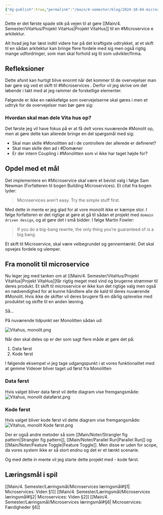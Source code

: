 ```yaml
---
{"dg-publish":true,"permalink":"/main/4-semester/blog/2024-10-04-microservice/","created":"2024-10-04T10:03:11.700+02:00"}
---
```


Dette er det første spade stik på  vejen til at gøre [[Main/4. Semester/VitaHus/Projekt VitaHus\|Projekt VitaHus]] til en #Microservice e arkitektur.

Alt hvad jeg har læst indtil videre har på det kraftigste udtrykket, at et skift til en sådan arkitektur kan bringe flere fordele med sig men også rigtig mange udfordringer, som man skal forhold sig til som udvikler/firma.

## Refleksioner
Dette afsnit kan hurtigt blive enormt når det kommer til de overvejelser man bør gøre sig ved et skift til #Microservices . Derfor vil jeg skrive om det løbende i takt med at jeg rammer de forskellige elementer. 

Følgende er ikke en rækkefølge som overvejelserne skal gøres i men et udtryk for de overvejelser man bør gøre sig:

### Hvordan skal man dele Vita hus op?
Det første jeg vil have fokus på er at få delt vores nuværende #Monolit op, men at gøre dette kan allerede bringe en del spørgsmål med sig:

- Skal man skille #Monolitten ad i de controllere der allerede er defineret?
- Skal man skille den ad i #Domæner 
- Er der intern Coupling i #Monolitten som vi ikke har taget højde for?

## Opdel med et mål
Det implementere en #Microservice skal være et bevist valg i følge Sam Newman (Forfatteren til bogen Building Microservices). Et citat fra bogen lyder:

> Microservices aren’t easy. Try the simple stuff first.

Med dette in mente er jeg glad for at vore monolit ikke er kæmpe stor.
I følge forfatteren er det rigtige at gøre at gå til sådan et projekt med `domain driven design`, og at gøre det i små bidder. 
I følge Martin Fowler:

> If you do a big-bang rewrite, the only thing you’re guaranteed of is a big bang.

Et skift til Microservice, skal være velbegrundet og gennemtænkt. Det skal opvejes fordele og ulemper. 

## Fra monolit til microservice

Nu leger jeg med tanken om at [[Main/4. Semester/VitaHus/Projekt VitaHus\|Projekt VitaHus]]får rigtig meget med vind og brugerne strømmer til deres produkt. 
Et skift til microservice er ikke kun det rigtige valg men også en nødvendighed for at kunne håndtere alle de kald til deres nuværende #Monolit. Hvis ikke de skifter vil deres brugere få en dårlig oplevelse med produktet og skifte til en anden løsning.

Så...

På nuværende tidpunkt ser Monolitten sådan ud:

![Vitahus, monolit.png](/img/user/Excalidraw/Vitahus,%20monolit.png)

Når den skal deles op er der som sagt flere måde at gøre det på:
1. Data først
2. Kode først

I følgende eksempel vi jeg tage udgangspunkt i at vores funktionalitet med at gemme Videoer bliver taget ud først fra Monolitten
### Data først
Hvis valget bliver data først vil dette diagram vise fremgangsmåde:
![Vitahus, monolit dataførst.png](/img/user/Excalidraw/Vitahus,%20monolit%20dataf%C3%B8rst.png)


### Kode først
Hvis valget bliver kode først vil dette diagram vise fremgangsmåde:
![Vitahus, monolit Kode først.png](/img/user/Excalidraw/Vitahus,%20monolit%20Kode%20f%C3%B8rst.png)

Der er også andre metoder så som [[Main/Noter/Strangler fig pattern\|Strangler fig pattern]], [[Main/Noter/Parallel Run\|Parallel Run]] og [[Main/Noter/Feature Toggle\|Feature Toggle]]. Men disse er uden for scope, da vores system ikke er så stort endnu og det er et tænkt scenarie.

Og med dette in mente vil jeg starte dette projekt med - kode først.


## Læringsmål i spil
[[Main/4. Semester/Læringsmål/Microservices læringsmål#§1\| Microservices: Viden §1]]
[[Main/4. Semester/Læringsmål/Microservices læringsmål#§2\| Microservices: Viden §2]]
[[Main/4. Semester/Læringsmål/Microservices læringsmål#§6\| Microservices: Færdigheder §6]]
